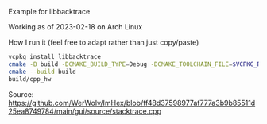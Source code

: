 Example for libbacktrace

Working as of 2023-02-18 on Arch Linux

How I run it (feel free to adapt rather than just copy/paste)
```sh
vcpkg install libbacktrace
cmake -B build -DCMAKE_BUILD_TYPE=Debug -DCMAKE_TOOLCHAIN_FILE=$VCPKG_ROOT/scripts/buildsystems/vcpkg.cmake
cmake --build build
build/cpp_hw
```

Source: https://github.com/WerWolv/ImHex/blob/ff48d37598977af777a3b9b85511d25ea8749784/main/gui/source/stacktrace.cpp